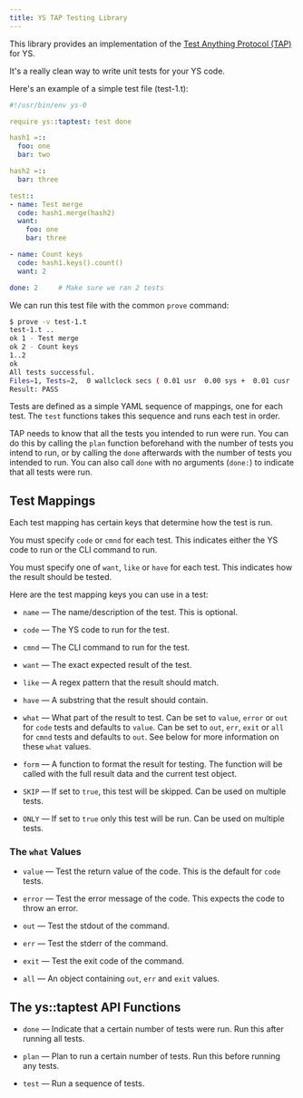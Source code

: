 ```yaml
---
title: YS TAP Testing Library
---
```


This library provides an implementation of the [Test Anything Protocol (TAP)](
https://testanything.org/) for YS.

It's a really clean way to write unit tests for your YS code.

Here's an example of a simple test file (test-1.t):

```yaml
#!/usr/bin/env ys-0

require ys::taptest: test done

hash1 =::
  foo: one
  bar: two

hash2 =::
  bar: three

test::
- name: Test merge
  code: hash1.merge(hash2)
  want:
    foo: one
    bar: three

- name: Count keys
  code: hash1.keys().count()
  want: 2

done: 2     # Make sure we ran 2 tests
```

We can run this test file with the common `prove` command:

```sh
$ prove -v test-1.t
test-1.t ..
ok 1 - Test merge
ok 2 - Count keys
1..2
ok
All tests successful.
Files=1, Tests=2,  0 wallclock secs ( 0.01 usr  0.00 sys +  0.01 cusr  0.00 csys =  0.02 CPU)
Result: PASS
```

Tests are defined as a simple YAML sequence of mappings, one for each test.
The `test` functions takes this sequence and runs each test in order.

TAP needs to know that all the tests you intended to run were run.
You can do this by calling the `plan` function beforehand with the number of
tests you intend to run, or by calling the `done` afterwards with the number of
tests you intended to run.
You can also call `done` with no arguments (`done:`) to indicate that all tests
were run.


## Test Mappings

Each test mapping has certain keys that determine how the test is run.

You must specify `code` or `cmnd` for each test.
This indicates either the YS code to run or the CLI command to run.

You must specify one of `want`, `like` or `have` for each test.
This indicates how the result should be tested.

Here are the test mapping keys you can use in a test:

* `name` — The name/description of the test. This is optional.

* `code` — The YS code to run for the test.

* `cmnd` — The CLI command to run for the test.

* `want` — The exact expected result of the test.

* `like` — A regex pattern that the result should match.

* `have` — A substring that the result should contain.

* `what` — What part of the result to test.
  Can be set to `value`, `error` or `out` for `code` tests and defaults to
  `value`.
  Can be set to `out`, `err`, `exit` or `all` for `cmnd` tests and defaults to
  `out`.
  See below for more information on these `what` values.

* `form` — A function to format the result for testing.
  The function will be called with the full result data and the current test
  object.

* `SKIP` — If set to `true`, this test will be skipped.
  Can be used on multiple tests.

* `ONLY` — If set to `true` only this test will be run.
  Can be used on multiple tests.


### The `what` Values

* `value` — Test the return value of the code.
  This is the default for `code` tests.

* `error` — Test the error message of the code.
  This expects the code to throw an error.

* `out` — Test the stdout of the command.

* `err` — Test the stderr of the command.

* `exit` — Test the exit code of the command.

* `all` — An object containing `out`, `err` and `exit` values.


## The ys::taptest API Functions

* `done` — Indicate that a certain number of tests were run.
  Run this after running all tests.

* `plan` — Plan to run a certain number of tests.
  Run this before running any tests.

* `test` — Run a sequence of tests.
